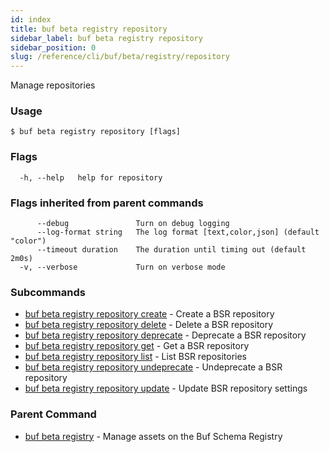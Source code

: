 ```yaml
---
id: index
title: buf beta registry repository
sidebar_label: buf beta registry repository
sidebar_position: 0
slug: /reference/cli/buf/beta/registry/repository
---
```

Manage repositories

### Usage
```terminal
$ buf beta registry repository [flags]
```

### Flags

```
  -h, --help   help for repository
```

### Flags inherited from parent commands

```
      --debug               Turn on debug logging
      --log-format string   The log format [text,color,json] (default "color")
      --timeout duration    The duration until timing out (default 2m0s)
  -v, --verbose             Turn on verbose mode
```

### Subcommands

* [buf beta registry repository create](repository/create)	 - Create a BSR repository
* [buf beta registry repository delete](repository/delete)	 - Delete a BSR repository
* [buf beta registry repository deprecate](repository/deprecate)	 - Deprecate a BSR repository
* [buf beta registry repository get](repository/get)	 - Get a BSR repository
* [buf beta registry repository list](repository/list)	 - List BSR repositories
* [buf beta registry repository undeprecate](repository/undeprecate)	 - Undeprecate a BSR repository
* [buf beta registry repository update](repository/update)	 - Update BSR repository settings

### Parent Command

* [buf beta registry](../registry)	 - Manage assets on the Buf Schema Registry

